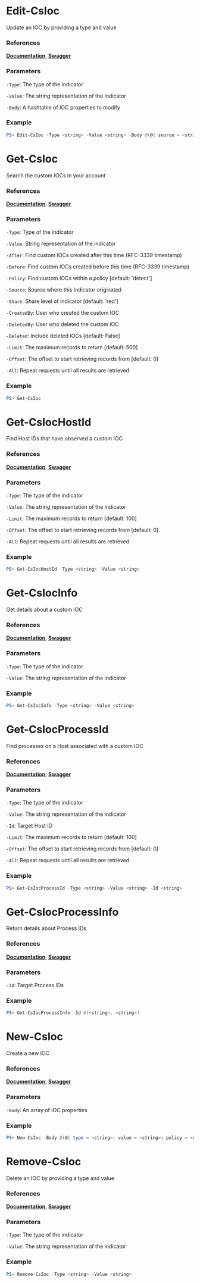 # Edit-CsIoc
Update an IOC by providing a type and value

### References
**[Documentation](https://falcon.crowdstrike.com/support/documentation/88/custom-ioc-apis#modify-custom-iocs)**, **[Swagger](https://assets.falcon.crowdstrike.com/support/api/swagger.html#/iocs/UpdateIOC)**

### Parameters

`-Type`: The type of the indicator

`-Value`: The string representation of the indicator

`-Body`: A hashtable of IOC properties to modify

### Example
```powershell
PS> Edit-CsIoc -Type <string> -Value <string> -Body @(@{ source = <string>; description = <string> })
```

# Get-CsIoc
Search the custom IOCs in your account

### References
**[Documentation](https://falcon.crowdstrike.com/support/documentation/88/custom-ioc-apis#find-and-get-details-on-custom-iocs)**, **[Swagger](https://assets.falcon.crowdstrike.com/support/api/swagger.html#/iocs/QueryIOCs)**

### Parameters

`-Type`: Type of the indicator

`-Value`: String representation of the indicator

`-After`: Find custom IOCs created after this time (RFC-3339 timestamp)

`-Before`: Find custom IOCs created before this time (RFC-3339 timestamp)

`-Policy`: Find custom IOCs within a policy [default: 'detect']

`-Source`: Source where this indicator originated

`-Share`: Share level of indicator [default: 'red']

`-CreatedBy`: User who created the custom IOC

`-DeletedBy`: User who deleted the custom IOC

`-Deleted`: Include deleted IOCs [default: False]

`-Limit`: The maximum records to return [default: 500]

`-Offset`: The offset to start retrieving records from [default: 0]

`-All`: Repeat requests until all results are retrieved

### Example
```powershell
PS> Get-CsIoc
```

# Get-CsIocHostId
Find Host IDs that have observed a custom IOC

### References
**[Documentation](https://falcon.crowdstrike.com/support/documentation/88/custom-ioc-apis#investigate-custom-iocs)**, **[Swagger](https://assets.falcon.crowdstrike.com/support/api/swagger.html#/iocs/DevicesRanOn)**

### Parameters

`-Type`: The type of the indicator

`-Value`: The string representation of the indicator

`-Limit`: The maximum records to return [default: 100]

`-Offset`: The offset to start retrieving records from [default: 0]

`-All`: Repeat requests until all results are retrieved

### Example
```powershell
PS> Get-CsIocHostId -Type <string> -Value <string>
```

# Get-CsIocInfo
Get details about a custom IOC

### References
**[Documentation](https://falcon.crowdstrike.com/support/documentation/88/custom-ioc-apis#find-and-get-details-on-custom-iocs)**, **[Swagger](https://assets.falcon.crowdstrike.com/support/api/swagger.html#/iocs/GetIOC)**

### Parameters

`-Type`: The type of the indicator

`-Value`: The string representation of the indicator

### Example
```powershell
PS> Get-CsIocInfo -Type <string> -Value <string>
```

# Get-CsIocProcessId
Find processes on a Host associated with a custom IOC

### References
**[Documentation](https://falcon.crowdstrike.com/support/documentation/88/custom-ioc-apis#investigate-custom-iocs)**, **[Swagger](https://assets.falcon.crowdstrike.com/support/api/swagger.html#/iocs/ProcessesRanOn)**

### Parameters

`-Type`: The type of the indicator

`-Value`: The string representation of the indicator

`-Id`: Target Host ID

`-Limit`: The maximum records to return [default: 100]

`-Offset`: The offset to start retrieving records from [default: 0]

`-All`: Repeat requests until all results are retrieved

### Example
```powershell
PS> Get-CsIocProcessId -Type <string> -Value <string> -Id <string>
```

# Get-CsIocProcessInfo
Return details about Process IDs

### References
**[Documentation](https://falcon.crowdstrike.com/support/documentation/88/custom-ioc-apis#investigate-custom-iocs)**, **[Swagger](https://assets.falcon.crowdstrike.com/support/api/swagger.html#/iocs/DevicesRanOn)**

### Parameters

`-Id`: Target Process IDs

### Example
```powershell
PS> Get-CsIocProcessInfo -Id @(<string>, <string>)
```

# New-CsIoc
Create a new IOC

### References
**[Documentation](https://falcon.crowdstrike.com/support/documentation/88/custom-ioc-apis#upload-custom-iocs)**, **[Swagger](https://assets.falcon.crowdstrike.com/support/api/swagger.html#/iocs/CreateIOC)**

### Parameters

`-Body`: An array of IOC properties

### Example
```powershell
PS> New-CsIoc -Body @(@{ type = <string>; value = <string>; policy = <string>})
```

# Remove-CsIoc
Delete an IOC by providing a type and value

### References
**[Documentation](https://falcon.crowdstrike.com/support/documentation/88/custom-ioc-apis#delete-custom-iocs)**, **[Swagger](https://assets.falcon.crowdstrike.com/support/api/swagger.html#/iocs/DeleteIOC)**

### Parameters

`-Type`: The type of the indicator

`-Value`: The string representation of the indicator

### Example
```powershell
PS> Remove-CsIoc -Type <string> -Value <string>
```